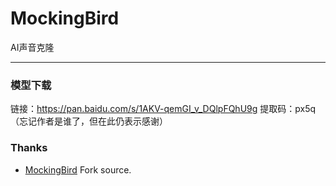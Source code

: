 # MockingBird
AI声音克隆

***
### 模型下载
链接：https://pan.baidu.com/s/1AKV-qemGI_v_DQlpFQhU9g 
提取码：px5q
（忘记作者是谁了，但在此仍表示感谢）


### Thanks
+ [MockingBird](https://github.com/babysor/MockingBird) Fork source.
